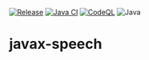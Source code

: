 [![Release](https://jitpack.io/v/umjammer/javax-speech.svg)](https://jitpack.io/#umjammer/javax-speech)
[![Java CI](https://github.com/umjammer/javax-speech/actions/workflows/maven.yml/badge.svg)](https://github.com/umjammer/javax-speech/actions/workflows/maven.yml)
[![CodeQL](https://github.com/umjammer/javax-speech/actions/workflows/codeql.yml/badge.svg)](https://github.com/umjammer/javax-speech/actions/workflows/codeql-analysis.yml)
![Java](https://img.shields.io/badge/Java-8-b07219)

# javax-speech
